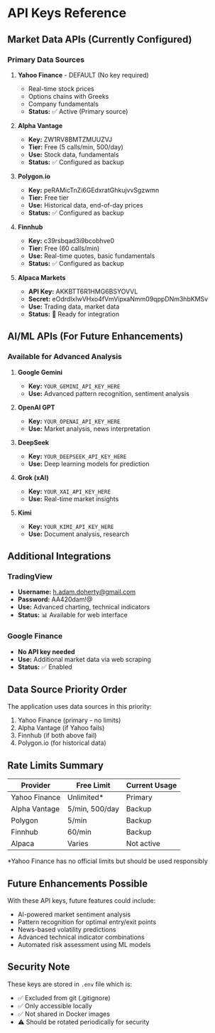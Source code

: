 # API Keys Reference

## Market Data APIs (Currently Configured)

### Primary Data Sources
1. **Yahoo Finance** - DEFAULT (No key required)
   - Real-time stock prices
   - Options chains with Greeks
   - Company fundamentals
   - **Status:** ✅ Active (Primary source)

2. **Alpha Vantage** 
   - **Key:** ZW1RV8BMTZMUUZVJ
   - **Tier:** Free (5 calls/min, 500/day)
   - **Use:** Stock data, fundamentals
   - **Status:** ✅ Configured as backup

3. **Polygon.io**
   - **Key:** peRAMicTnZi6GEdxratGhkujvvSgzwmn
   - **Tier:** Free tier
   - **Use:** Historical data, end-of-day prices
   - **Status:** ✅ Configured as backup

4. **Finnhub**
   - **Key:** c39rsbqad3i9bcobhve0
   - **Tier:** Free (60 calls/min)
   - **Use:** Real-time quotes, basic fundamentals
   - **Status:** ✅ Configured as backup

5. **Alpaca Markets**
   - **API Key:** AKKBTT6R1HMG6BSYOVVL
   - **Secret:** eOdrdIxIwVHxo4fVmVipxaNmm09qppDNm3hbKMSv
   - **Use:** Trading data, market data
   - **Status:** 🔄 Ready for integration

## AI/ML APIs (For Future Enhancements)

### Available for Advanced Analysis
1. **Google Gemini**
   - **Key:** `YOUR_GEMINI_API_KEY_HERE`
   - **Use:** Advanced pattern recognition, sentiment analysis

2. **OpenAI GPT**
   - **Key:** `YOUR_OPENAI_API_KEY_HERE`
   - **Use:** Market analysis, news interpretation

3. **DeepSeek**
   - **Key:** `YOUR_DEEPSEEK_API_KEY_HERE`
   - **Use:** Deep learning models for prediction

4. **Grok (xAI)**
   - **Key:** `YOUR_XAI_API_KEY_HERE`
   - **Use:** Real-time market insights

5. **Kimi**
   - **Key:** `YOUR_KIMI_API_KEY_HERE`
   - **Use:** Document analysis, research

## Additional Integrations

### TradingView
- **Username:** h.adam.doherty@gmail.com
- **Password:** AA420dam!@
- **Use:** Advanced charting, technical indicators
- **Status:** 📊 Available for web interface

### Google Finance
- **No API key needed**
- **Use:** Additional market data via web scraping
- **Status:** ✅ Enabled

## Data Source Priority Order

The application uses data sources in this priority:
1. Yahoo Finance (primary - no limits)
2. Alpha Vantage (if Yahoo fails)
3. Finnhub (if both above fail)
4. Polygon.io (for historical data)

## Rate Limits Summary

| Provider | Free Limit | Current Usage |
|----------|------------|---------------|
| Yahoo Finance | Unlimited* | Primary |
| Alpha Vantage | 5/min, 500/day | Backup |
| Polygon | 5/min | Backup |
| Finnhub | 60/min | Backup |
| Alpaca | Varies | Not active |

*Yahoo Finance has no official limits but should be used responsibly

## Future Enhancements Possible

With these API keys, future features could include:
- AI-powered market sentiment analysis
- Pattern recognition for optimal entry/exit points
- News-based volatility predictions
- Advanced technical indicator combinations
- Automated risk assessment using ML models

## Security Note

These keys are stored in `.env` file which is:
- ✅ Excluded from git (.gitignore)
- ✅ Only accessible locally
- ✅ Not shared in Docker images
- ⚠️ Should be rotated periodically for security